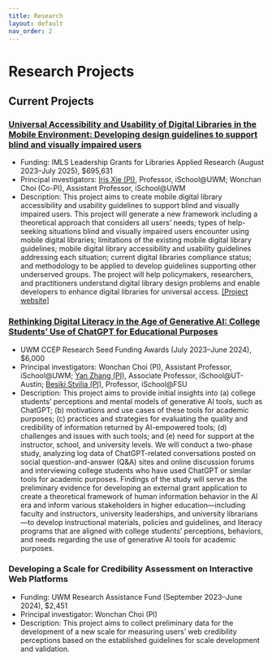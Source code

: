 ```yaml
---
title: Research
layout: default
nav_order: 2
---
```

# Research Projects
## Current Projects
### [Universal Accessibility and Usability of Digital Libraries in the Mobile Environment: Developing design guidelines to support blind and visually impaired users](https://www.imls.gov/grants/awarded/lg-252289-ols-22)
- Funding: IMLS Leadership Grants for Libraries Applied Research (August 2023–July 2025), $695,631 
- Principal investigators: [Iris Xie (PI)](https://uwm.edu/informationstudies/directory/xie-iris/), Professor, iSchool@UWM; Wonchan Choi (Co-PI), Assistant Professor, iSchool@UWM
- Description: This project aims to create mobile digital library accessibility and usability guidelines to support blind and visually impaired users. This project will generate a new framework including a theoretical approach that considers all users’ needs; types of help-seeking situations blind and visually impaired users encounter using mobile digital libraries; limitations of the existing mobile digital library guidelines; mobile digital library accessibility and usability guidelines addressing each situation; current digital libraries compliance status; and methodology to be applied to develop guidelines supporting other underserved groups. The project will help policymakers, researchers, and practitioners understand digital library design problems and enable developers to enhance digital libraries for universal access. [[Project website]](https://sites.uwm.edu/bvi/imls-mobile/)

### [Rethinking Digital Literacy in the Age of Generative AI: College Students’ Use of ChatGPT for Educational Purposes](https://uwm.edu/community-engagement-professions/ccep-announces-research-seed-funding-awards/)
- UWM CCEP Research Seed Funding Awards (July 2023–June 2024), $6,000
- Principal investigators: Wonchan Choi (PI), Assistant Professor, iSchool@UWM; [Yan Zhang (PI)](https://www.ischool.utexas.edu/people/people-details?PersonID=150), Associate Professor, iSchool@UT-Austin; [Besiki Stvilia (PI)](https://directory.cci.fsu.edu/besiki-stvilia/), Professor, iSchool@FSU
- Description: This project aims to provide initial insights into (a) college students’ perceptions and mental models of generative AI tools, such as ChatGPT; (b) motivations and use cases of these tools for academic purposes; (c) practices and strategies for evaluating the quality and credibility of information returned by AI-empowered tools; (d) challenges and issues with such tools; and (e) need for support at the instructor, school, and university levels. We will conduct a two-phase study, analyzing log data of ChatGPT-related conversations posted on social question-and-answer (Q&A) sites and online discussion forums and interviewing college students who have used ChatGPT or similar tools for academic purposes. Findings of the study will serve as the preliminary evidence for developing an external grant application to create a theoretical framework of human information behavior in the AI era and inform various stakeholders in higher education—including faculty and instructors, university leaderships, and university librarians—to develop instructional materials, policies and guidelines, and literacy programs that are aligned with college students’ perceptions, behaviors, and needs regarding the use of generative AI tools for academic purposes.


### Developing a Scale for Credibility Assessment on Interactive Web Platforms
- Funding: UWM Research Assistance Fund (September 2023–June 2024), $2,451
- Principal investigator: Wonchan Choi (PI)
- Description: This project aims to collect preliminary data for the development of a new scale for measuring users’ web credibility perceptions based on the established guidelines for scale development and validation. 
